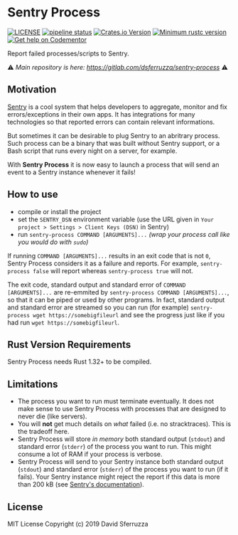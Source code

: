 # Sentry Process

[![LICENSE](https://img.shields.io/badge/license-MIT-blue.svg)](LICENSE)
[![pipeline status](https://gitlab.com/dsferruzza/sentry-process/badges/master/pipeline.svg)](https://gitlab.com/dsferruzza/sentry-process/commits/master)
[![Crates.io Version](https://img.shields.io/crates/v/sentry-process.svg)](https://crates.io/crates/sentry-process)
[![Minimum rustc version](https://img.shields.io/badge/rustc-1.32+-lightgray.svg)](#rust-version-requirements)
[![Get help on Codementor](https://cdn.codementor.io/badges/get_help_github.svg)](https://www.codementor.io/dsferruzza?utm_source=github&utm_medium=button&utm_term=dsferruzza&utm_campaign=github)

Report failed processes/scripts to Sentry.

⚠️ _Main repository is here: https://gitlab.com/dsferruzza/sentry-process_ ⚠️

## Motivation

[Sentry](https://sentry.io) is a cool system that helps developers to aggregate, monitor and fix errors/exceptions in their own apps. It has integrations for many technologies so that reported errors can contain relevant informations.

But sometimes it can be desirable to plug Sentry to an abritrary process. Such process can be a binary that was built without Sentry support, or a Bash script that runs every night on a server, for example.

With **Sentry Process** it is now easy to launch a process that will send an event to a Sentry instance whenever it fails!

## How to use

- compile or install the project
- set the `SENTRY_DSN` environment variable (use the URL given in `Your project > Settings > Client Keys (DSN)` in Sentry)
- run `sentry-process COMMAND [ARGUMENTS]...` _(wrap your process call like you would do with `sudo`)_

If running `COMMAND [ARGUMENTS]...` results in an exit code that is not `0`, Sentry Process considers it as a failure and reports. For example, `sentry-process false` will report whereas `sentry-process true` will not.

The exit code, standard output and standard error of `COMMAND [ARGUMENTS]...` are re-emmited by `sentry-process COMMAND [ARGUMENTS]...`, so that it can be piped or used by other programs. In fact, standard output and standard error are streamed so you can run (for example) `sentry-process wget https://somebigfileurl` and see the progress just like if you had run `wget https://somebigfileurl`.

## Rust Version Requirements

Sentry Process needs Rust 1.32+ to be compiled.

## Limitations

- The process you want to run must terminate eventually. It does not make sense to use Sentry Process with processes that are designed to never die (like servers).
- You will **not** get much details on _what_ failed (i.e. no stracktraces). This is the tradeoff here.
- Sentry Process will store _in memory_ both standard output (`stdout`) and standard error (`stderr`) of the process you want to run. This might consume a lot of RAM if your process is verbose.
- Sentry Process will send to your Sentry instance both standard output (`stdout`) and standard error (`stderr`) of the process you want to run (if it fails). Your Sentry instance might reject the report if this data is more than 200 kB (see [Sentry's documentation](https://docs.sentry.io/enriching-error-data/context/?platform=rust#extra-context)).

## License

MIT License Copyright (c) 2019 David Sferruzza
